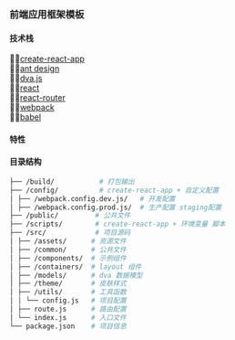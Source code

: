 ### 前端应用框架模板

#### 技术栈
👍🏻[create-react-app](https://github.com/facebookincubator/create-react-app)         
👍🏻[ant design](https://ant.design/index-cn)       
👍🏻[dva.js](https://github.com/dvajs/dva)     
👍🏻[react](https://facebook.github.io/react/)     
👍🏻[react-router](https://github.com/ReactTraining/react-router)      
👍🏻[webpack](https://webpack.js.org/concepts/)      
👍🏻[babel](https://babeljs.io/)     

#### 特性

#### 目录结构

```bash
├── /build/           # 打包输出
├── /config/          # create-react-app + 自定义配置
│ ├── /webpack.config.dev.js/   # 开发配置
│ ├── /webpack.config.prod.js/  # 生产配置 staging配置
├── /public/         # 公共文件
├── /scripts/        # create-react-app + 环境变量 脚本
├── /src/            # 项目源码
│ ├── /assets/      # 资源文件
│ ├── /common/      # 公共文件
│ ├── /components/  # 示例组件
│ ├── /containers/  # layout 组件
│ ├── /models/      # dva 数据模型
│ ├── /theme/       # 皮肤样式
│ ├── /utils/       # 工具函数
│ │ └── config.js   # 项目配置
│ ├── route.js      # 路由配置
│ └── index.js      # 入口文件
└── package.json    # 项目信息
```
